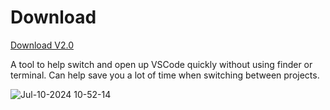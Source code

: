 
# Download
[Download V2.0](https://github.com/brand-it/git-alfred-workflow/releases/download/v2.0/git.alfredworkflow)

A tool to help switch and open up VSCode quickly without using finder or terminal. Can help save you a lot of time when switching between projects.


![Jul-10-2024 10-52-14](https://github.com/brand-it/git-alfred-workflow/assets/13140/3f256507-3ac5-46ba-a6cc-7239e5726e02)
